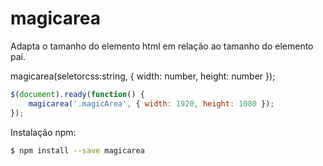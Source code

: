 # magicarea

Adapta o tamanho do elemento html em relação ao tamanho do elemento pai.

 magicarea(seletorcss:string, { width: number, height: number });

``` javascript
$(document).ready(function() {
    magicarea('.magicArea', { width: 1920, height: 1080 });
});
```

Instalação npm:
``` bash
$ npm install --save magicarea
```

